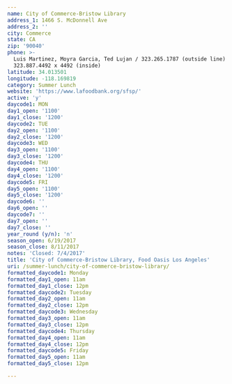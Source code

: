 ```yaml
---
name: City of Commerce-Bristow Library
address_1: 1466 S. McDonnell Ave
address_2: ''
city: Commerce
state: CA
zip: '90040'
phone: >-
  Luis Martinez, Moyra Garcia, Ted Lujan / 323.265.1787 (outside line)
  323.887.4492 x 4492 (inside)
latitude: 34.013501
longitude: -118.169819
category: Summer Lunch
website: 'https://www.lafoodbank.org/sfsp/'
active: 'y'
daycode1: MON
day1_open: '1100'
day1_close: '1200'
daycode2: TUE
day2_open: '1100'
day2_close: '1200'
daycode3: WED
day3_open: '1100'
day3_close: '1200'
daycode4: THU
day4_open: '1100'
day4_close: '1200'
daycode5: FRI
day5_open: '1100'
day5_close: '1200'
daycode6: ''
day6_open: ''
daycode7: ''
day7_open: ''
day7_close: ''
year_round (y/n): 'n'
season_open: 6/19/2017
season_close: 8/11/2017
notes: 'Closed: 7/4/2017'
title: 'City of Commerce-Bristow Library, Food Oasis Los Angeles'
uri: /summer-lunch/city-of-commerce-bristow-library/
formatted_daycode1: Monday
formatted_day1_open: 11am
formatted_day1_close: 12pm
formatted_daycode2: Tuesday
formatted_day2_open: 11am
formatted_day2_close: 12pm
formatted_daycode3: Wednesday
formatted_day3_open: 11am
formatted_day3_close: 12pm
formatted_daycode4: Thursday
formatted_day4_open: 11am
formatted_day4_close: 12pm
formatted_daycode5: Friday
formatted_day5_open: 11am
formatted_day5_close: 12pm

---
```



